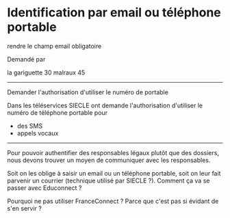 # Identification par email ou téléphone portable

rendre le champ email obligatoire

Demandé par

la gariguette 30 malraux 45

---

Demander l'authorisation d'utiliser le numéro de portable

Dans les téléservices SIECLE ont demande l'authorisation d'utiliser le numéro
de téléphone portable pour
- des SMS
- appels vocaux

---

Pour pouvoir authentifier des responsables légaux plutôt que des dossiers, nous
devons trouver un moyen de communiquer avec les responsables.

Soit on les oblige à saisir un email ou un téléphone portable, soit on leur
fait parvenir un courrier (technique utilisé par SIECLE ?). Comment ça va se
passer avec Educonnect ?

Pourquoi ne pas utiliser FranceConnect ? Parce que c'est pas si évidant de s'en
servir ?

